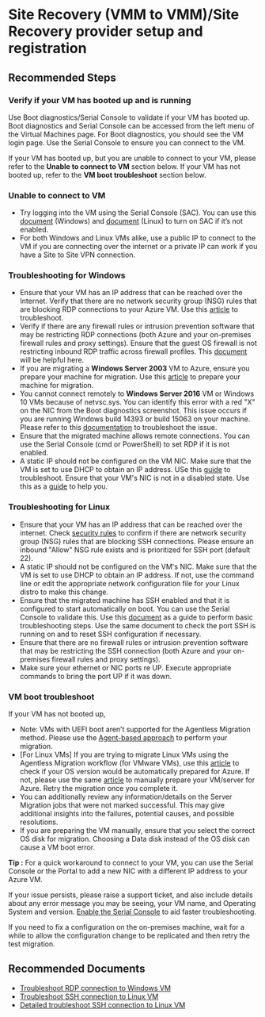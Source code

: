 <properties
  pagetitle="Site Recovery (VMM to VMM)/Site Recovery provider setup and registration&#xD;"
  description="Site Recovery (VMM to VMM)/Site Recovery provider setup and registration"
  service="microsoft.recoveryservices"
  resource="vaults"
  ms.author="sharrai"
  selfhelptype="Generic"
  supporttopicids="32786263"
  resourcetags=""
  productpesids="16370"
  cloudenvironments="fairfax,mooncake,public,usnat,ussec,blackforest"
  disableclouds=""
  articleid="43c7077b-dfc3-40b1-975f-37f8ed55ec27"
  ownershipid="Compute_SiteRecovery" />
# Site Recovery (VMM to VMM)/Site Recovery provider setup and registration

## **Recommended Steps**

### Verify if your VM has booted up and is running

Use Boot diagnostics/Serial Console to validate if your VM has booted up. Boot diagnostics and Serial Console can be accessed from the left menu of the Virtual Machines page. For Boot diagnostics, you should see the VM login page. Use the Serial Console to ensure you can connect to the VM.

If your VM has booted up, but you are unable to connect to your VM, please refer to the **Unable to connect to VM** section below. If your VM has not booted up, refer to the **VM boot troubleshoot** section below.

### **Unable to connect to VM**

* Try logging into the VM using the Serial Console (SAC). You can use this [document](https://docs.microsoft.com/azure/virtual-machines/troubleshooting/serial-console-windows) (Windows) and [document](https://docs.microsoft.com/azure/virtual-machines/troubleshooting/serial-console-linux) (Linux) to turn on SAC if it’s not enabled.
* For both Windows and Linux VMs alike, use a public IP to connect to the VM if you are connecting over the internet or a private IP can work if you have a Site to Site VPN connection.

### **Troubleshooting for Windows**

* Ensure that your VM has an IP address that can be reached over the Internet. Verify that there are no network security group (NSG) rules that are blocking RDP connections to your Azure VM. Use this [article](https://docs.microsoft.com/azure/virtual-machines/troubleshooting/troubleshoot-rdp-nsg-problem) to troubleshoot.
* Verify if there are any firewall rules or intrusion prevention software that may be restricting RDP connections (both Azure and your on-premises firewall rules and proxy settings). Ensure that the guest OS firewall is not restricting inbound RDP traffic across firewall profiles. This [document](https://docs.microsoft.com/azure/virtual-machines/troubleshooting/guest-os-firewall-blocking-inbound-traffic) will be helpful here.
* If you are migrating a **Windows Server 2003** VM to Azure, ensure you prepare your machine for migration. Use this [article](https://docs.microsoft.com/azure/migrate/prepare-windows-server-2003-migration) to prepare your machine for migration.
* You cannot connect remotely to **Windows Server 2016** VM or Windows 10 VMs because of netvsc.sys. You can identify this error with a red "X" on the NIC from the Boot diagnostics screenshot. This issue occurs if you are running Windows build 14393 or build 15063 on your machine. Please refer to this [documentation](https://docs.microsoft.com/azure/virtual-machines/troubleshooting/troubleshoot-rdp-driver-netvsc) to troubleshoot the issue.
* Ensure that the migrated machine allows remote connections. You can use the Serial Console (cmd or PowerShell) to set RDP if it is not enabled.
* A static IP should not be configured on the VM NIC. Make sure that the VM is set to use DHCP to obtain an IP address. USe this [guide](https://docs.microsoft.com/azure/virtual-machines/troubleshooting/troubleshoot-rdp-static-ip) to troubleshoot.
Ensure that your VM's NIC is not in a disabled state. Use this as a [guide](https://docs.microsoft.com/azure/virtual-machines/troubleshooting/troubleshoot-rdp-nic-disabled) to help you.

### **Troubleshooting for Linux**

* Ensure that your VM has an IP address that can be reached over the internet. Check [security rules](https://docs.microsoft.com/azure/virtual-machines/troubleshooting/troubleshoot-ssh-connection#check-security-rules) to confirm if there are network security group (NSG) rules that are blocking SSH connections. Please ensure an inbound "Allow" NSG rule exists and is prioritized for SSH port (default 22).
* A static IP should not be configured on the VM's NIC. Make sure that the VM is set to use DHCP to obtain an IP address. If not, use the command line or edit the appropriate network configuration file for your Linux distro to make this change.
* Ensure that the migrated machine has SSH enabled and that it is configured to start automatically on boot. You can use the Serial Console to validate this. Use this [document](https://docs.microsoft.com/azure/virtual-machines/troubleshooting/troubleshoot-ssh-connection) as a guide to perform basic troubleshooting steps. Use the same document to check the port SSH is running on and to reset SSH configuration if necessary.
* Ensure that there are no firewall rules or intrusion prevention software that may be restricting the SSH connection (both Azure and your on-premises firewall rules and proxy settings).
* Make sure your ethernet or NIC ports re UP. Execute appropriate commands to bring the port UP if it was down.

### **VM boot troubleshoot**

If your VM has not booted up,

* Note: VMs with UEFI boot aren’t supported for the Agentless Migration method. Please use the [Agent-based approach](https://docs.microsoft.com/azure/migrate/tutorial-migrate-physical-virtual-machines) to perform your migration.
* [For Linux VMs] If you are trying to migrate Linux VMs using the Agentless Migration workflow (for VMware VMs), use this [article](https://docs.microsoft.com/azure/migrate/prepare-for-migration#linux-machines) to check if your OS version would be automatically prepared for Azure. If not, please use the same [article](https://docs.microsoft.com/azure/migrate/prepare-for-migration#linux-machines) to manually prepare your VM/server for Azure. Retry the migration once you complete it.
* You can additionally review any information/details on the Server Migration jobs that were not marked successful. This may give additional insights into the failures, potential causes, and possible resolutions.
* If you are preparing the VM manually, ensure that you select the correct OS disk for migration. Choosing a Data disk instead of the OS disk can cause a VM boot error.

**Tip :** For a quick workaround to connect to your VM, you can use the Serial Console or the Portal to add a new NIC with a different IP address to your Azure VM.

If your issue persists, please raise a support ticket, and also include details about any error message you may be seeing, your VM name, and Operating System and version. [Enable the Serial Console](https://docs.microsoft.com/azure/virtual-machines/troubleshooting/serial-console-windows) to aid faster troubleshooting.

If you need to fix a configuration on the on-premises machine, wait for a while to allow the configuration change to be replicated and then retry the test migration.

## **Recommended Documents**

- [Troubleshoot RDP connection to Windows VM](https://docs.microsoft.com/azure/virtual-machines/windows/troubleshoot-rdp-connection)
- [Troubleshoot SSH connection to Linux VM](https://docs.microsoft.com/azure/virtual-machines/linux/detailed-troubleshoot-ssh-connection)
- [Detailed troubleshoot SSH connection to Linux VM](https://docs.microsoft.com/azure/virtual-machines/troubleshooting/detailed-troubleshoot-ssh-connection)